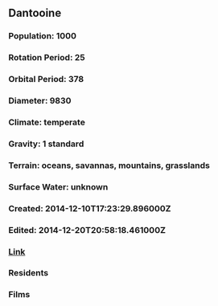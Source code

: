 ## Dantooine
### Population: 1000
### Rotation Period: 25
### Orbital Period: 378
### Diameter: 9830
### Climate: temperate
### Gravity: 1 standard
### Terrain: oceans, savannas, mountains, grasslands
### Surface Water: unknown
### Created: 2014-12-10T17:23:29.896000Z
### Edited: 2014-12-20T20:58:18.461000Z
### [Link](https://swapi.dev/api/planets/25/)
### Residents
### Films